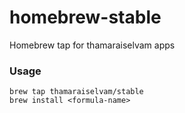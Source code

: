 # homebrew-stable
Homebrew tap for thamaraiselvam apps

### Usage

```
brew tap thamaraiselvam/stable
brew install <formula-name>
```

